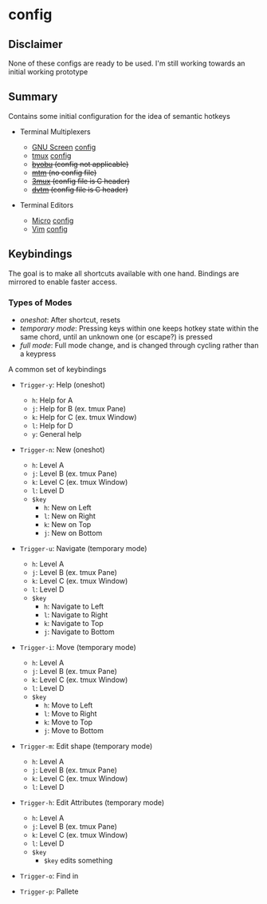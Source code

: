 # config

## Disclaimer

None of these configs are ready to be used. I'm still working towards an initial working prototype

## Summary

Contains some initial configuration for the idea of semantic hotkeys

- Terminal Multiplexers
  - [GNU Screen](https://git.savannah.gnu.org/cgit/screen.git) [config](./screen/screenrc.conf)
  - [tmux](https://github.com/tmux/tmux) [config](./tmux//tmux.conf)
  - ~~[byobu](https://bazaar.launchpad.net/~kirkland/byobu/trunk/files) (config not applicable)~~
  - ~~[mtm](https://github.com/deadpixi/mtm) (no config file)~~
  - ~~[3mux](https://github.com/aaronjanse/3mux) (config file is C header)~~
  - ~~[dvtm](https://github.com/martanne/dvtm) (config file is C header)~~

- Terminal Editors
  - [Micro](https://github.com/zyedidia/micro) [config](./micro/micro.json)
  - [Vim](https://github.com/vim/vim) [config](./vim/.vimrc)

## Keybindings

The goal is to make all shortcuts available with one hand. Bindings are mirrored to enable faster access.

### Types of Modes

- _oneshot_: After shortcut, resets
- _temporary mode_: Pressing keys within one keeps hotkey state within the same chord, until an unknown one (or escape?) is pressed
- _full mode_: Full mode change, and is changed through cycling rather than a keypress

A common set of keybindings

- `Trigger-y`: Help (oneshot)
  - `h`: Help for A
  - `j`: Help for B (ex. tmux Pane)
  - `k`: Help for C (ex. tmux Window)
  - `l`: Help for D
  - `y`: General help

- `Trigger-n`: New (oneshot)
  - `h`: Level A
  - `j`: Level B (ex. tmux Pane)
  - `k`: Level C (ex. tmux Window)
  - `l`: Level D
  - `$key`
    - `h`: New on Left
    - `l`: New on Right
    - `k`: New on Top
    - `j`: New on Bottom

- `Trigger-u`: Navigate (temporary mode)
  - `h`: Level A
  - `j`: Level B (ex. tmux Pane)
  - `k`: Level C (ex. tmux Window)
  - `l`: Level D
  - `$key`
    - `h`: Navigate to Left
    - `l`: Navigate to Right
    - `k`: Navigate to Top
    - `j`: Navigate to Bottom

- `Trigger-i`: Move (temporary mode)
  - `h`: Level A
  - `j`: Level B (ex. tmux Pane)
  - `k`: Level C (ex. tmux Window)
  - `l`: Level D
  - `$key`
    - `h`: Move to Left
    - `l`: Move to Right
    - `k`: Move to Top
    - `j`: Move to Bottom

- `Trigger-m`: Edit shape (temporary mode)
  - `h`: Level A
  - `j`: Level B (ex. tmux Pane)
  - `k`: Level C (ex. tmux Window)
  - `l`: Level D
  
- `Trigger-h`: Edit Attributes (temporary mode)
  - `h`: Level A
  - `j`: Level B (ex. tmux Pane)
  - `k`: Level C (ex. tmux Window)
  - `l`: Level D
  - `$key`
    - `$key` edits something

- `Trigger-o`: Find in

- `Trigger-p`: Pallete
